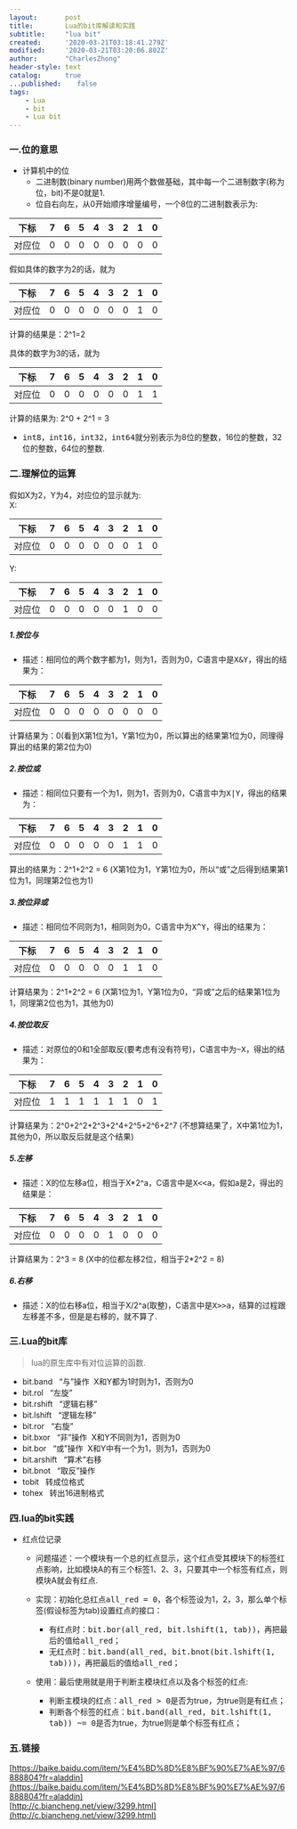 ```yaml
---
layout:       post
title:        Lua的bit库解读和实践
subtitle:     "lua bit"
created:      '2020-03-21T03:18:41.279Z'
modified:     '2020-03-21T03:20:06.802Z'
author:       "CharlesZhong"
header-style: text
catalog:      true
...published:    false
tags:
    - Lua
    - bit
    - Lua bit
---
```


### 一.位的意思
  - 计算机中的位  
    - 二进制数(binary number)用两个数做基础，其中每一个二进制数字(称为位，bit)不是0就是1.
    - 位自右向左，从0开始顺序增量编号，一个8位的二进制数表示为:  

|下标  | 7 | 6 | 5 | 4 | 3 | 2 | 1 | 0 |
|-----|---|---|---|---|---|---|---|---|
|对应位| 0 | 0 | 0 | 0 | 0 | 0 | 0 | 0 |

假如具体的数字为2的话，就为

|下标  | 7 | 6 | 5 | 4 | 3 | 2 | 1 | 0 |
|-----|---|---|---|---|---|---|---|---|
|对应位| 0 | 0 | 0 | 0 | 0 | 0 | 1 | 0 |

计算的结果是：2^1=2

具体的数字为3的话，就为  

|下标  | 7 | 6 | 5 | 4 | 3 | 2 | 1 | 0 |
|-----|---|---|---|---|---|---|---|---|
|对应位| 0 | 0 | 0 | 0 | 0 | 0 | 1 | 1 |

计算的结果为: 2^0 + 2^1 = 3

  - <kbd>int8</kbd>，<kbd>int16</kbd>，<kbd>int32</kbd>，<kbd>int64</kbd>就分别表示为8位的整数，16位的整数，32位的整数，64位的整数.

### 二.理解位的运算  
假如X为2，Y为4，对应位的显示就为:  
X:  

|下标  | 7 | 6 | 5 | 4 | 3 | 2 | 1 | 0 |
|-----|---|---|---|---|---|---|---|---|
|对应位| 0 | 0 | 0 | 0 | 0 | 0 | 1 | 0 |

Y:  

|下标  | 7 | 6 | 5 | 4 | 3 | 2 | 1 | 0 |
|-----|---|---|---|---|---|---|---|---|
|对应位| 0 | 0 | 0 | 0 | 0 | 1 | 0 | 0 |

##### 1.按位与  
  - 描述：相同位的两个数字都为1，则为1，否则为0，C语言中是<kbd>X&Y</kbd>，得出的结果为：

|下标  | 7 | 6 | 5 | 4 | 3 | 2 | 1 | 0 |
|-----|---|---|---|---|---|---|---|---|
|对应位| 0 | 0 | 0 | 0 | 0 | 0 | 0 | 0 |

计算结果为：0(看到X第1位为1，Y第1位为0，所以算出的结果第1位为0，同理得算出的结果的第2位为0)

##### 2.按位或  
  - 描述：相同位只要有一个为1，则为1，否则为0，C语言中为<kbd>X|Y</kbd>，得出的结果为：

|下标  | 7 | 6 | 5 | 4 | 3 | 2 | 1 | 0 |
|-----|---|---|---|---|---|---|---|---|
|对应位| 0 | 0 | 0 | 0 | 0 | 1 | 1 | 0 |

算出的结果为：2^1+2^2 = 6 (X第1位为1，Y第1位为0，所以“或”之后得到结果第1位为1，同理第2位也为1)

##### 3.按位异或  
  - 描述：相同位不同则为1，相同则为0，C语言中为<kbd>X^Y</kbd>，得出的结果为：

|下标  | 7 | 6 | 5 | 4 | 3 | 2 | 1 | 0 |
|-----|---|---|---|---|---|---|---|---|
|对应位| 0 | 0 | 0 | 0 | 0 | 1 | 1 | 0 |

计算结果为：2^1+2^2 = 6 (X第1位为1，Y第1位为0，“异或”之后的结果第1位为1，同理第2位也为1，其他为0)

##### 4.按位取反  
  - 描述：对原位的0和1全部取反(要考虑有没有符号)，C语言中为<kbd>~X</kbd>，得出的结果为：

|下标  | 7 | 6 | 5 | 4 | 3 | 2 | 1 | 0 |
|-----|---|---|---|---|---|---|---|---|
|对应位| 1 | 1 | 1 | 1 | 1 | 1 | 0 | 1 |

计算结果为：2^0+2^2+2^3+2^4+2^5+2^6+2^7 (不想算结果了，X中第1位为1，其他为0，所以取反后就是这个结果)

##### 5.左移  
  - 描述：X的位左移a位，相当于X*2^a，C语言中是<kbd>X<<a</kbd>，假如a是2，得出的结果是：

|下标  | 7 | 6 | 5 | 4 | 3 | 2 | 1 | 0 |
|-----|---|---|---|---|---|---|---|---|
|对应位| 0 | 0 | 0 | 0 | 1 | 0 | 0 | 0 |

计算结果为：2^3 = 8 (X中的位都左移2位，相当于2*2^2 = 8)

##### 6.右移  
  - 描述：X的位右移a位，相当于X/2^a(取整)，C语言中是<kbd>X>>a</kbd>，结算的过程跟左移差不多，但是是右移的，就不算了.

### 三.Lua的bit库
  > lua的原生库中有对位运算的函数.

  - bit.band &#160;&#160;“与”操作&#160;&#160;X和Y都为1时则为1，否则为0
  - bit.rol &#160;&#160;“左旋”
  - bit.rshift &#160;&#160;“逻辑右移”
  - bit.lshift &#160;&#160;“逻辑左移”
  - bit.ror &#160;&#160;“右旋”
  - bit.bxor &#160;&#160;“非”操作&#160;&#160;X和Y不同则为1，否则为0
  - bit.bor &#160;&#160;“或”操作&#160;&#160;X和Y中有一个为1，则为1，否则为0
  - bit.arshift &#160;&#160;“算术”右移
  - bit.bnot &#160;&#160;“取反”操作
  - tobit &#160;&#160;转成位格式
  - tohex &#160;&#160;转出16进制格式

### 四.lua的bit实践
  - 红点位记录  
    - 问题描述：一个模块有一个总的红点显示，这个红点受其模块下的标签红点影响，比如模块A的有三个标签1、2、3，只要其中一个标签有红点，则模块A就会有红点.

    - 实现：初始化总红点<kbd>all_red = 0</kbd>，各个标签设为1，2，3，那么单个标签(假设标签为tab)设置红点的接口：  
      - 有红点时：<kbd>bit.bor(all_red, bit.lshift(1, tab))</kbd>，再把最后的值给<kbd>all_red</kbd>；
      - 无红点时：<kbd>bit.band(all_red, bit.bnot(bit.lshift(1, tab)))</kbd>，再把最后的值给<kbd>all_red</kbd>；

    - 使用：最后使用就是用于判断主模块红点以及各个标签的红点:
      - 判断主模块的红点：<kbd>all_red > 0</kbd>是否为true，为true则是有红点；
      - 判断各个标签的红点：<kbd>bit.band(all_red, bit.lshift(1, tab)) ~= 0</kbd>是否为true，为true则是单个标签有红点；

### 五.链接  
  [https://baike.baidu.com/item/%E4%BD%8D%E8%BF%90%E7%AE%97/6888804?fr=aladdin](https://baike.baidu.com/item/%E4%BD%8D%E8%BF%90%E7%AE%97/6888804?fr=aladdin)  
  [http://c.biancheng.net/view/3299.html](http://c.biancheng.net/view/3299.html)